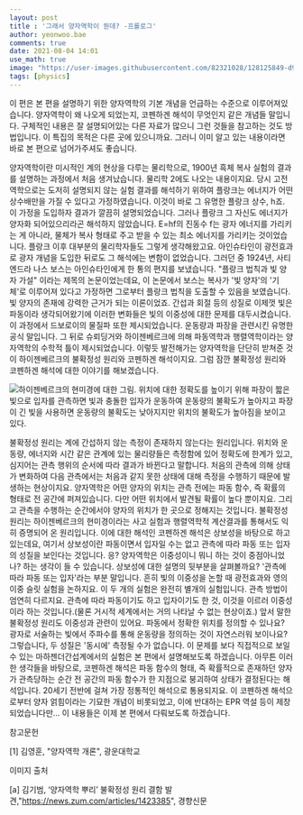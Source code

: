 ```yaml
---
layout: post
title : '그래서 양자역학이 뭔데? -프롤로그'
author: yeonwoo.bae
comments: true
date: 2021-08-04 14:01
use_math: true
image: "https://user-images.githubusercontent.com/82321028/128125849-d99ff8a8-4a05-45fc-9a76-da7088557250.jpg"
tags: [physics]
---
```




 이 편은 본 편을 설명하기 위한 양자역학의 기본 개념을 언급하는 수준으로 이루어져있습니다. 양자역학이 왜 나오게 되었는지, 코펜하겐 해석이 무엇인지 같은 개념들 말입니다. 구체적인 내용은 잘 설명되어있는 다른 자료가 많으니 그런 것들을 참고하는 것도 방법입니다. 이 특집의 목적은 다른 곳에 있으니까요. 그러니 이미 알고 있는 내용이라면 바로 본 편으로 넘어가주셔도 좋습니다.

 양자역학이란 미시적인 계의 현상을 다루는 물리학으로, 1900년 흑체 복사 실험의 결과를 설명하는 과정에서 처음 생겨났습니다. 물리학 2에도 나오는 내용이지요. 당시 고전역학으로는 도저히 설명되지 않는 실험 결과를 해석하기 위하여 플랑크는 에너지가 어떤 상수배만을 가질 수 있다고 가정하였습니다. 이것이 바로 그 유명한 플랑크 상수, h죠. 이 가정을 도입하자 결과가 깔끔히 설명되었습니다. 그러나 플랑크 그 자신도 에너지가 양자화 되어있으리라곤 해석하지 않았습니다. E=hf의 진동수 f는 광자 에너지를 가리키는 게 아니라, 물체가 복사 형태로 주고 받을 수 있는 최소 에너지를 가리키는 것이었습니다. 플랑크 이후 대부분의 물리학자들도 그렇게 생각해왔고요. 아인슈타인이 광전효과로 광자 개념을 도입한 뒤로도 그 해석에는 변함이 없었습니다. 그러던 중 1924년, 사티엔드라 나스 보스는 아인슈타인에게 한 통의 편지를 보냈습니다. "플랑크 법칙과 빛 양자 가설" 이라는 제목의 논문이었는데요, 이 논문에서 보스는 복사가 '빛 양자'의 '기체'로 이루어져 있다고 가정하면 그로부터 플랑크 법칙을 도출할 수 있음을 보였습니다. 빛 양자의 존재에 강력한 근거가 되는 이론이었죠. 간섭과 회절 등의 성질로 이제껏 빛은 파동이라 생각되어왔기에 이러한 변화들은 빛의 이중성에 대한 문제를 대두시켰습니다. 이 과정에서 드보로이의 물질파 또한 제시되었습니다. 운동량과 파장을 관련시킨 유명한 공식 말입니다. 그 뒤로 슈뢰딩거와 하이젠베르크에 의해 파동역학과 행렬역학이라는 양자역학의 수학적 틀이 제시되었습니다. 이렇듯 발전해가는 양자역학을 단단히 받쳐준 것이 하이젠베르크의 불확정성 원리와 코펜하겐 해석이지요. 그럼 잠깐 불확정성 원리와 코펜하겐 해석에 대한 이야기를 해보겠습니다.





![하이젠베르크의 현미경에 대한 그림. 위치에 대한 정확도를 높이기 위해 파장이 짧은 빛으로 입자를 관측하면 빛과 충돌한 입자가 운동하여 운동량의 불확도가 높아지고 파장이 긴 빛을 사용하면 운동량의 불확도는 낮아지지만 위치의 불확도가 높아짐을 보이고 있다.](https://user-images.githubusercontent.com/82321028/128126112-ef6c6654-0fbc-4743-a96a-5b48e708edcd.PNG)





 불확정성 원리는 계에 간섭하지 않는 측정이 존재하지 않는다는 원리입니다. 위치와 운동량, 에너지와 시간 같은 관계에 있는 물리량들은 측정함에 있어 정확도에 한계가 있고, 심지어는 관측 행위의 순서에 따라 결과가 바뀐다고 말합니다. 처음의 관측에 의해 상태가 변화하여 다음 관측에서는 처음과 같지 못한 상태에 대해 측정을 수행하기 때문에 발생하는 현상이지요. 양자역학은 어떤 양자의 위치는 관측 전에는 파동 함수, 즉 확률의 형태로 전 공간에 퍼져있습니다. 다만 어떤 위치에서 발견될 확률이 높다 뿐이지요. 그리고 관측을 수행하는 순간에서야 양자의 위치가 한 곳으로 정해지는 것입니다. 불확정성 원리는 하이젠베르크의 현미경이라는 사고 실험과 행렬역학적 계산결과를 통해서도 익히 증명되어 온 원리입니다. 이에 대한 해석인 코펜하겐 해석은 상보성을 바탕으로 하고 있는데요, 여기서 상보성이란 파동이면서 입자일 수는 없고 관측에 따라 파동 또는 입자의 성질을 보인다는 것입니다. 응? 양자역학은 이중성이니 뭐니 하는 것이 중점아니었나? 하는 생각이 들 수 있습니다. 상보성에 대한 설명의 뒷부분을 살펴볼까요? '관측에 따라 파동 또는 입자'라는 부분 말입니다. 흔히 빛의 이중성을 논할 때 광전효과와 영의 이중 슬릿 실험을 논하지요. 이 두 개의 실험은 완전히 별개의 실험입니다. 관측 방법이 엄연히 다르지요. 관측에 따라 파동이기도 하고 입자이기도 한 것, 이것을 이르러 이중성이라 하는 것입니다.(물론 거시적 세계에서는 거의 나타날 수 없는 현상이죠.) 앞서 말한 불확정성 원리도 이중성과 관련이 있어요. 파동에서 정확한 위치를 정의할 수 있나요? 광자로 서술하는 빛에서 주파수를 통해 운동량을 정의하는 것이 자연스러워 보이나요? 그렇습니다, 두 성질은 '동시에' 측정될 수가 없습니다. 이 문제를 보다 직접적으로 보일 수 있는 마하젠더간섭계에서의 실험은 본 편에서 설명해보도록 하겠습니다. 아무튼 이러한 생각들을 바탕으로, 코펜하겐 해석은 파동 함수의 형태, 즉 확률적으로 존재하던 양자가 관측당하는 순간 전 공간의 파동 함수가 한 지점으로 붕괴하여 상태가 결정된다는 해석입니다. 20세기 전반에 걸쳐 가장 정통적인 해석으로 통용되지요. 이 코펜하겐 해석으로부터 양자 얽힘이라는 기묘한 개념이 비롯되었고, 이에 반대하는 EPR 역설 등이 제창되었습니다만... 이 내용들은 이제 본 편에서 다뤄보도록 하겠습니다.





참고문헌

[1] 김영훈, "양자역학 개론", 광운대학교

이미지 출처

[a] 김기범, ‘양자역학 뿌리’ 불확정성 원리 결함 발견,"https://news.zum.com/articles/1423385", 경향신문
